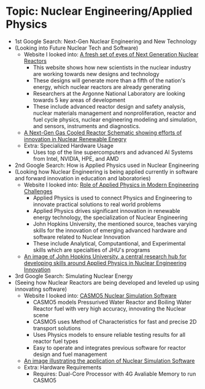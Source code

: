 # Topic: Nuclear Engineering/Applied Physics
* 1st Google Search: Next-Gen Nuclear Engineering and New Technology
* (Looking into Future Nuclear Tech and Software)
  * Website I looked into: [A fresh set of eyes of Next Generation Nuclear Reactors](https://www.anl.gov/article/a-fresh-set-of-eyes-on-nextgeneration-nuclear-reactors)
    * This website shows how new scientists in the nuclear industry are working towards new designs and technology
    * These designs will generate more than a fifth of the nation's energy, which nuclear reactors are already generating
    * Researchers at the Argonne National Laboratory are looking towards 5 key areas of development
    * These include advanced reactor design and safety analysis, nuclear materials management and nonproliferation, reactor and fuel cycle physics, nuclear engineering modeling and simulation, and sensors, instruments and  diagnostics.
   * [A Next-Gen Gas Cooled Reactor Schematic showing efforts of innovation in Nuclear Renewable Enegry](https://www.gen-4.org/sites/default/files/styles/imageslider/public/2024-12/GFR%20w%20Logo_0.png?h=96181b0b&itok=h5W7hVjI)
   * Extra: Specialized Hardware Usage
     * Uses top of the line supercomputers and advanced AI Systems from Intel, NVIDIA, HPE, and AMD
* 2nd Google Search: How is Applied Physics used in Nuclear Engineering
* (Looking how Nuclear Engineering is being applied currently in software and forward innovation in education and laboratories)
  * Website I looked into: [Role of Applied Physics in Modern Engineering Challenges](https://ep.jhu.edu/news/the-role-of-applied-physics-in-modern-engineering-challenges)
    * Applied Physics is used to connect Physics and Engineering to innovate practical solutions to real world problems
    * Applied Physics drives significant innovation in renewable energy technology, the specialization of Nuclear Engineering
    * John Hopkins University, the mentioned source, teaches varying skills for the innovation of emerging advanced hardware and software related to Nuclear Innovation
    * These include Analytical, Computantional, and Experimental skills which are specialties of JHU's programs
   * [An image of John Hopkins University, a central research hub for developing skills around Applied Physics in Nuclear Engineering Innovation](https://engineering.jhu.edu/wp-content/uploads/2020/06/whiting-campus-baltimore-1440x810.jpg)
* 3rd Google Search: Simulating Nuclear Energy
* (Seeing how Nuclear Reactors are being developed and leveled up using innovating software)
  * Website I looked into: [CASMO5 Nuclear Simulation Software](https://www.studsvik.com/key-offerings/nuclear-simulation-software/software-products/casmo5/)
    * CASMO5 models Pressurived Water Reactor and Boiling Water Reactor fuel with very high accuracy, innovating the Nuclear scene
    * CASMO5 uses Method of Characteristics for fast and precise 2D transport solutions
    * Uses Physics models to ensure reliable testing results for all reactor fuel types
    * Easy to operate and integrates previous software for reactor design and fuel management
   * [An image illustrating the application of Nuclear Simulation Software](https://ne.ncsu.edu/rdfmg/wp-content/uploads/sites/4/2018/02/monitor1-1200x675.png)
   * Extra: Hardware Requirements
     * Requires: Dual-Core Processor with 4G Avaliable Memory to run CASMO5


